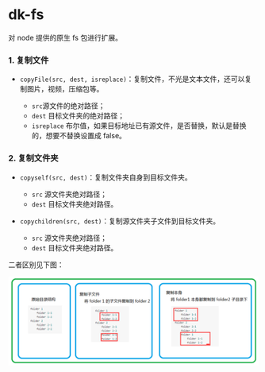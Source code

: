 # dk-fs
对 node 提供的原生 fs 包进行扩展。


### 1. 复制文件

- `copyFile(src, dest, isreplace)`：复制文件，不光是文本文件，还可以复制图片，视频，压缩包等。
	
	- `src`源文件的绝对路径；
	- `dest` 目标文件夹的绝对路径；
	- `isreplace` 布尔值，如果目标地址已有源文件，是否替换，默认是替换的，想要不替换设置成 false。

### 2. 复制文件夹

- `copyself(src, dest)`：复制文件夹自身到目标文件夹。

    - `src` 源文件夹绝对路径；
    - `dest` 目标文件夹绝对路径。
    
- `copychildren(src, dest)`：复制源文件夹子文件到目标文件夹。

    - `src` 源文件夹绝对路径；
    - `dest` 目标文件夹绝对路径。
    
二者区别见下图：

![copy type](assets/copytype.png)
